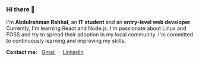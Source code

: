 ### Hi there 👋

I'm **Abdulrahman Rahhal**, an **IT student** and an **entry-level web developer**. Currently, I'm learning React and Node.js. I'm passionate about Linux and FOSS and try to spread their adoption in my local community. I'm committed to continuously learning and improving my skills.

**Contact me:** &nbsp; [Gmail](rahhal.abdelrahman@gmail.com) &nbsp;&centerdot;&nbsp; [LinkedIn](https://www.linkedin.com/in/abdulrahman-rahhal/)
